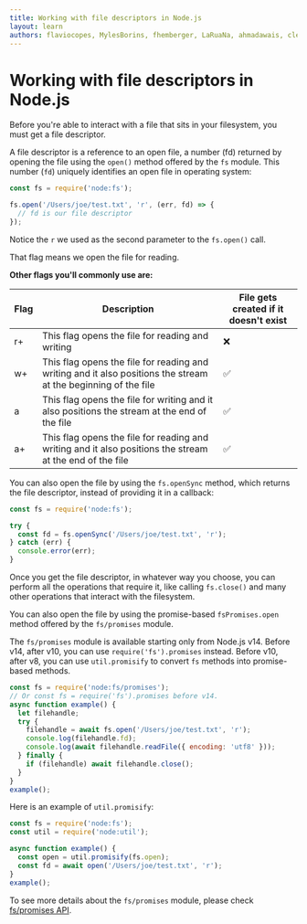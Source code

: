 ```yaml
---
title: Working with file descriptors in Node.js
layout: learn
authors: flaviocopes, MylesBorins, fhemberger, LaRuaNa, ahmadawais, clean99, vaishnav-mk
---
```


# Working with file descriptors in Node.js

Before you're able to interact with a file that sits in your filesystem, you must get a file descriptor.

A file descriptor is a reference to an open file, a number (fd) returned by opening the file using the `open()` method offered by the `fs` module. This number (`fd`) uniquely identifies an open file in operating system:

```js
const fs = require('node:fs');

fs.open('/Users/joe/test.txt', 'r', (err, fd) => {
  // fd is our file descriptor
});
```

Notice the `r` we used as the second parameter to the `fs.open()` call.

That flag means we open the file for reading.

**Other flags you'll commonly use are:**

| Flag | Description                                                                                                    | File gets created if it doesn't exist |
| ---- | -------------------------------------------------------------------------------------------------------------- | ------------------------------------- |
| r+   | This flag opens the file for reading and writing                                                               | ❌                                    |
| w+   | This flag opens the file for reading and writing and it also positions the stream at the beginning of the file | ✅                                    |
| a    | This flag opens the file for writing and it also positions the stream at the end of the file                   | ✅                                    |
| a+   | This flag opens the file for reading and writing and it also positions the stream at the end of the file       | ✅                                    |

You can also open the file by using the `fs.openSync` method, which returns the file descriptor, instead of providing it in a callback:

```js
const fs = require('node:fs');

try {
  const fd = fs.openSync('/Users/joe/test.txt', 'r');
} catch (err) {
  console.error(err);
}
```

Once you get the file descriptor, in whatever way you choose, you can perform all the operations that require it, like calling `fs.close()` and many other operations that interact with the filesystem.

You can also open the file by using the promise-based `fsPromises.open` method offered by the `fs/promises` module.

The `fs/promises` module is available starting only from Node.js v14. Before v14, after v10, you can use `require('fs').promises` instead. Before v10, after v8, you can use `util.promisify` to convert `fs` methods into promise-based methods.

```js
const fs = require('node:fs/promises');
// Or const fs = require('fs').promises before v14.
async function example() {
  let filehandle;
  try {
    filehandle = await fs.open('/Users/joe/test.txt', 'r');
    console.log(filehandle.fd);
    console.log(await filehandle.readFile({ encoding: 'utf8' }));
  } finally {
    if (filehandle) await filehandle.close();
  }
}
example();
```

Here is an example of `util.promisify`:

```js
const fs = require('node:fs');
const util = require('node:util');

async function example() {
  const open = util.promisify(fs.open);
  const fd = await open('/Users/joe/test.txt', 'r');
}
example();
```

To see more details about the `fs/promises` module, please check [fs/promises API](https://nodejs.org/api/fs.html#promise-example).
